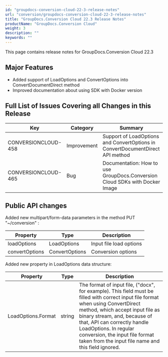 ```yaml
---
id: "groupdocs-conversion-cloud-22-3-release-notes"
url: "conversion/groupdocs-conversion-cloud-22-3-release-notes"
title: "GroupDocs.Conversion Cloud 22.3 Release Notes"
productName: "GroupDocs.Conversion Cloud"
weight: 3
description: ""
keywords: ""
---
```


This page contains release notes for GroupDocs.Conversion Cloud 22.3

## Major Features ##

+ Added support of LoadOptions and ConvertOptions into ConvertDocumentDirect method
+ Improved documentation about using SDK with Docker version

## Full List of Issues Covering all Changes in this Release ##

|Key|Category|Summary
|---|---|---
|CONVERSIONCLOUD-458|Improvement|Support of LoadOptions and ConvertOptions in ConvertDocumentDirect API method
|CONVERSIONCLOUD-465|Bug|Documentation: How to use GroupDocs.Conversion Cloud SDKs with Docker Image

## Public API changes ##

Added new multipart/form-data parameters in the method PUT "~/conversion" :

|Property|Type|Description
|---|---|---
|loadOptions|LoadOptions|Input file load options
|convertOptions|ConvertOptions|Conversion options

Added new property in LoadOptions data structure:

|Property|Type|Description
|---|---|---
|LoadOptions.Format|string|The format of input file, ("docx", for example). This field must be filled with correct input file format when using ConvertDirect method, which accept input file as binary stream, and, because of that, API can correctly handle LoadOptions. In regular conversion, the input file format taken from the input file name and this field ignored.
